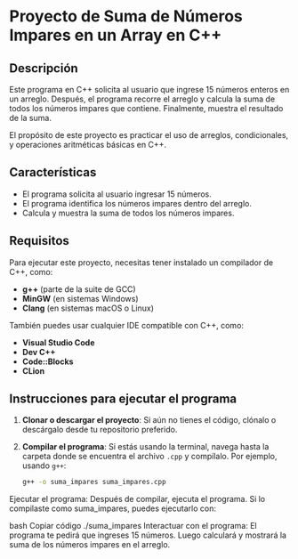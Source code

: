 # Proyecto de Suma de Números Impares en un Array en C++

## Descripción

Este programa en C++ solicita al usuario que ingrese 15 números enteros en un arreglo. Después, el programa recorre el arreglo y calcula la suma de todos los números impares que contiene. Finalmente, muestra el resultado de la suma.

El propósito de este proyecto es practicar el uso de arreglos, condicionales, y operaciones aritméticas básicas en C++.

## Características

- El programa solicita al usuario ingresar 15 números.
- El programa identifica los números impares dentro del arreglo.
- Calcula y muestra la suma de todos los números impares.

## Requisitos

Para ejecutar este proyecto, necesitas tener instalado un compilador de C++, como:

- **g++** (parte de la suite de GCC)
- **MinGW** (en sistemas Windows)
- **Clang** (en sistemas macOS o Linux)

También puedes usar cualquier IDE compatible con C++, como:

- **Visual Studio Code**
- **Dev C++**
- **Code::Blocks**
- **CLion**

## Instrucciones para ejecutar el programa

1. **Clonar o descargar el proyecto**:
   Si aún no tienes el código, clónalo o descárgalo desde tu repositorio preferido.

2. **Compilar el programa**:
   Si estás usando la terminal, navega hasta la carpeta donde se encuentra el archivo `.cpp` y compílalo. Por ejemplo, usando `g++`:
   ```bash
   g++ -o suma_impares suma_impares.cpp
Ejecutar el programa: Después de compilar, ejecuta el programa. Si lo compilaste como suma_impares, puedes ejecutarlo con:

bash
Copiar código
./suma_impares
Interactuar con el programa: El programa te pedirá que ingreses 15 números. Luego calculará y mostrará la suma de los números impares en el arreglo.